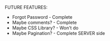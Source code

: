 FUTURE FEATURES:

- Forgot Password - Complete
- Maybe comments? - Complete
- Maybe CSS Library? - Won't do
- Maybe Pagination? - Complete SERVER side
